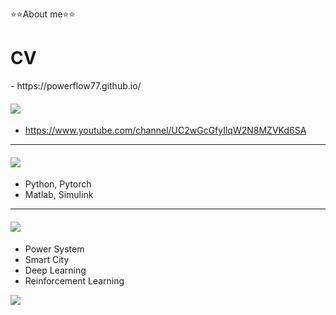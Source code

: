 ⭐⭐About me⭐⭐

<h1>CV</h1>
- https://powerflow77.github.io/

#### ![](https://img.shields.io/badge/-Youtube-red)
- https://www.youtube.com/channel/UC2wGcGfyIlqW2N8MZVKd6SA

<hr class="style1">

#### ![](https://img.shields.io/badge/-Tools-yellow)
- Python, Pytorch
- Matlab, Simulink

<hr class="style1">


#### ![](https://img.shields.io/badge/-Research_interest-green)
- Power System
- Smart City
- Deep Learning
- Reinforcement Learning



<img src="https://img.shields.io/badge/표시할이름-색상?style=for-the-badge&logo=기술스택아이콘&logoColor=white">



<!--
**powerflow77/powerflow77** is a ✨ _special_ ✨ repository because its `README.md` (this file) appears on your GitHub profile.

Here are some ideas to get you started:

- 🔭 I’m currently working on ...
- 🌱 I’m currently learning ...
- 👯 I’m looking to collaborate on ...
- 🤔 I’m looking for help with ...
- 💬 Ask me about ...
- 📫 How to reach me: ...
- 😄 Pronouns: ...
- ⚡ Fun fact: ...
-->
